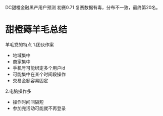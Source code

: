 DC甜橙金融黑产用户预测
初赛0.71
复赛数据有毒，分布不一致，最终第20名。

# 甜橙薅羊毛总结

羊毛党的特点
1.团伙作案

 * 地域集中
 * 商家集中
 * 手机号可能绑定多个用户id
 * 可能集中在某个时间段操作
 *  交易金额容易固定

2.电脑操作多

 * 操作时间间隔短
 * 参加完活动可能就不再登录